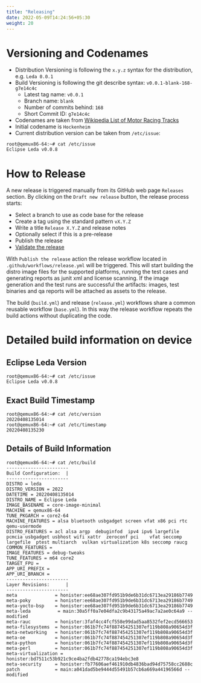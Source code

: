 ```yaml
---
title: "Releasing"
date: 2022-05-09T14:24:56+05:30
weight: 20
---
```


# Versioning and Codenames

- Distribution Versioning is following the `x.y.z` syntax for the distribution, e.g. `Leda 0.0.1`
- Build Versioning is following the git describe syntax: `v0.0.1-blank-168-g7e14c4c`
  - Latest tag name: `v0.0.1`
  - Branch name: `blank`
  - Number of commits behind: `168`
  - Short Commit ID: `g7e14c4c`
- Codenames are taken from [Wikipedia List of Motor Racing Tracks](https://en.wikipedia.org/wiki/List_of_motor_racing_tracks)
- Initial codename is `Hockenheim`
- Current distribution version can be taken from `/etc/issue`:
```
root@qemux86-64:~# cat /etc/issue
Eclipse Leda v0.0.8
```

# How to Release

A new release is triggered manually from its GitHub web page `Releases` section. By
clicking on the `Draft new release` button, the release process starts:
- Select a branch to use as code base for the release
- Create a tag using the standard pattern `vX.Y.Z`
- Write a title `Release X.Y.Z` and release notes
- Optionally select if this is a pre-release
- Publish the release
- [Validate the release](validation.md)

With `Publish the release` action the release workflow located in `.github/workflows/release.yml` will be triggered. This
will start building the distro image files for the supported platforms, running the test cases and generating reports as
junit xml and license scanning. If the image generation and the test runs are successful the artifacts: images, test
binaries and qa reports will be attached as assets to the release.

The build (`build.yml`) and release (`release.yml`) workflows share a common reusable workflow (`base.yml`). In this way the
release workflow repeats the build actions without duplicating the code.

# Detailed build information on device

## Eclipse Leda Version
```
root@qemux86-64:~# cat /etc/issue
Eclipse Leda v0.0.8
```

## Exact Build Timestamp
```
root@qemux86-64:~# cat /etc/version
20220408135014
root@qemux86-64:~# cat /etc/timestamp
20220408135230
```

## Details of Build Information
```
root@qemux86-64:~# cat /etc/build 
-----------------------
Build Configuration:  |
-----------------------
DISTRO = leda
DISTRO_VERSION = 2022
DATETIME = 20220408135014
DISTRO_NAME = Eclipse Leda
IMAGE_BASENAME = core-image-minimal
MACHINE = qemux86-64
TUNE_PKGARCH = core2-64
MACHINE_FEATURES = alsa bluetooth usbgadget screen vfat x86 pci rtc qemu-usermode
DISTRO_FEATURES = acl alsa argp  debuginfod  ipv4 ipv6 largefile pcmcia usbgadget usbhost wifi xattr  zeroconf pci    vfat seccomp largefile  ptest multiarch  vulkan virtualization k8s seccomp raucg
COMMON_FEATURES = 
IMAGE_FEATURES = debug-tweaks
TUNE_FEATURES = m64 core2
TARGET_FPU = 
APP_URI_PREFIX = 
APP_URI_BRANCH = 
-----------------------
Layer Revisions:      |
-----------------------
meta              = honister:ee68ae307fd951b9de6b31dc6713ea29186b7749 
meta-poky         = honister:ee68ae307fd951b9de6b31dc6713ea29186b7749 
meta-yocto-bsp    = honister:ee68ae307fd951b9de6b31dc6713ea29186b7749 
meta-leda          = main:30a5ff0a7e04dfa2c9b43175a49ac7a2ae0c64a9 -- modified
meta-rauc         = honister:3faf4cc4fcf558e99dad5aa8532fef2ecd566653 
meta-filesystems  = honister:061b7fc74f887454251307ef119b808a90654d3f 
meta-networking   = honister:061b7fc74f887454251307ef119b808a90654d3f 
meta-oe           = honister:061b7fc74f887454251307ef119b808a90654d3f 
meta-python       = honister:061b7fc74f887454251307ef119b808a90654d3f 
meta-perl         = honister:061b7fc74f887454251307ef119b808a90654d3f 
meta-virtualization = honister:bd7511c53b921c9ce4ba2fdb42778ca194ebc3e8 
meta-security     = honister:fb77606aef461910db4836bad94d75758cc2688c 
patch             = main:a041dad5be9444d55491b57cb6a669a44196566d -- modified
```
